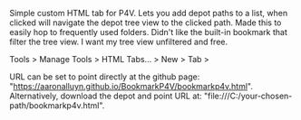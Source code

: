 Simple custom HTML tab for P4V. Lets you add depot paths to a list, when clicked will navigate the depot tree view to the clicked path.
Made this to easily hop to frequently used folders. Didn't like the built-in bookmark that filter the tree view. I want my tree view unfiltered and free.

Tools > Manage Tools > HTML Tabs... > New > Tab > 

URL can be set to point directly at the github page: "https://aaronalluyn.github.io/BookmarkP4V/bookmarkp4v.html".
Alternatively, download the depot and point URL at: "file:///C:/your-chosen-path/bookmarkp4v.html".
